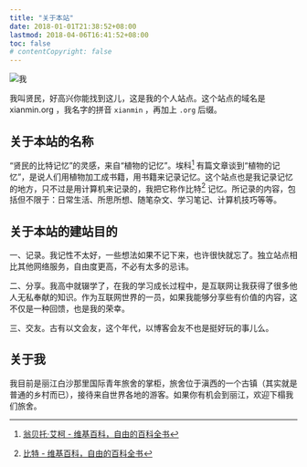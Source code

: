```yaml
---
title: "关于本站"
date: 2018-01-01T21:38:52+08:00
lastmod: 2018-04-06T16:41:52+08:00
toc: false
# contentCopyright: false
---
```


![我](/me.jpg)

我叫贤民，好高兴你能找到这儿，这是我的个人站点。这个站点的域名是 xianmin.org ，我名字的拼音 `xianmin` ，再加上 `.org` 后缀。

## 关于本站的名称

“贤民的比特记忆”的灵感，来自“植物的记忆”。埃科[^Eco] 有篇文章谈到“植物的记忆”，是说人们用植物加工成书籍，用书籍来记录记忆。这个站点也是我记录记忆的地方，只不过是用计算机来记录的，我把它称作比特[^Bit] 记忆。所记录的内容，包括但不限于：日常生活、所思所想、随笔杂文、学习笔记、计算机技巧等等。

[^Eco]: [翁贝托·艾柯 - 维基百科，自由的百科全书](https://zh.wikipedia.org/zh-hans/%E7%BF%81%E8%B4%9D%E6%89%98%C2%B7%E5%9F%83%E5%8F%AF)

[^Bit]: [比特 - 维基百科，自由的百科全书](https://zh.wikipedia.org/wiki/%E4%BD%8D%E5%85%83)

## 关于本站的建站目的

一、记录。我记性不太好，一些想法如果不记下来，也许很快就忘了。独立站点相比其他网络服务，自由度更高，不必有太多的忌讳。

二、分享。我高中就辍学了，在我的学习成长过程中，是互联网让我获得了很多他人无私奉献的知识。作为互联网世界的一员，如果我能够分享些有价值的内容，这不仅是一种回馈，也是我的荣幸。

三、交友。古有以文会友，这个年代，以博客会友不也是挺好玩的事儿么。


## 关于我
我目前是丽江白沙那里国际青年旅舍的掌柜，旅舍位于滇西的一个古镇（其实就是普通的乡村而已），接待来自世界各地的游客。如果你有机会到丽江，欢迎下榻我们旅舍。
